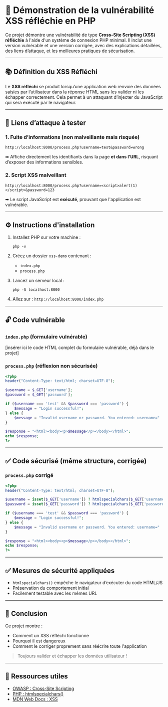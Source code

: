 
# 🔐 Démonstration de la vulnérabilité XSS réfléchie en PHP

Ce projet démontre une vulnérabilité de type **Cross-Site Scripting (XSS) réfléchie** à l'aide d'un système de connexion PHP minimal. Il inclut une version vulnérable et une version corrigée, avec des explications détaillées, des liens d’attaque, et les meilleures pratiques de sécurisation.

---

## 📚 Définition du XSS Réfléchi

Le **XSS réfléchi** se produit lorsqu’une application web renvoie des données saisies par l’utilisateur dans la réponse HTML sans les valider ni les échapper correctement. Cela permet à un attaquant d’injecter du JavaScript qui sera exécuté par le navigateur.

---

## 🧪 Liens d’attaque à tester

### 1. Fuite d’informations (non malveillante mais risquée)
```
http://localhost:8000/process.php?username=test&password=wrong
```
➡ Affiche directement les identifiants dans la page **et dans l’URL**, risquant d’exposer des informations sensibles.

### 2. Script XSS malveillant
```
http://localhost:8000/process.php?username=<script>alert(1)</script>&password=123
```
➡ Le script JavaScript est **exécuté**, prouvant que l'application est vulnérable.

---

## ⚙️ Instructions d'installation

1. Installez PHP sur votre machine :
   ```
   php -v
   ```

2. Créez un dossier `xss-demo` contenant :
   - `index.php`
   - `process.php`

3. Lancez un serveur local :
   ```
   php -S localhost:8000
   ```

4. Allez sur : `http://localhost:8000/index.php`

---

## 🔓 Code vulnérable

### `index.php` (formulaire vulnérable)

[insérer ici le code HTML complet du formulaire vulnérable, déjà dans le projet]

### `process.php` (réflexion non sécurisée)

```php
<?php
header("Content-Type: text/html; charset=UTF-8");

$username = $_GET['username'];
$password = $_GET['password'];

if ($username === 'test' && $password === 'password') {
    $message = "Login successful!";
} else {
    $message = "Invalid username or password. You entered: username=" . $username . ", password=" . $password;
}

$response = "<html><body><p>$message</p></body></html>";
echo $response;
?>
```

---

## ✅ Code sécurisé (même structure, corrigée)

### `process.php` corrigé

```php
<?php
header("Content-Type: text/html; charset=UTF-8");

$username = isset($_GET['username']) ? htmlspecialchars($_GET['username'], ENT_QUOTES, 'UTF-8') : '';
$password = isset($_GET['password']) ? htmlspecialchars($_GET['password'], ENT_QUOTES, 'UTF-8') : '';

if ($username === 'test' && $password === 'password') {
    $message = "Login successful!";
} else {
    $message = "Invalid username or password. You entered: username=" . $username . ", password=" . $password;
}

$response = "<html><body><p>$message</p></body></html>";
echo $response;
?>
```

---

## ✅ Mesures de sécurité appliquées

- `htmlspecialchars()` empêche le navigateur d’exécuter du code HTML/JS
- Préservation du comportement initial
- Facilement testable avec les mêmes URL

---

## 📌 Conclusion

Ce projet montre :

- Comment un XSS réfléchi fonctionne
- Pourquoi il est dangereux
- Comment le corriger proprement sans réécrire toute l'application

> Toujours valider et échapper les données utilisateur !

---

## 🔗 Ressources utiles

- [OWASP : Cross-Site Scripting](https://owasp.org/www-community/attacks/xss/)
- [PHP : htmlspecialchars()](https://www.php.net/manual/fr/function.htmlspecialchars.php)
- [MDN Web Docs : XSS](https://developer.mozilla.org/fr/docs/Web/Security/Types_of_attacks/XSS)
